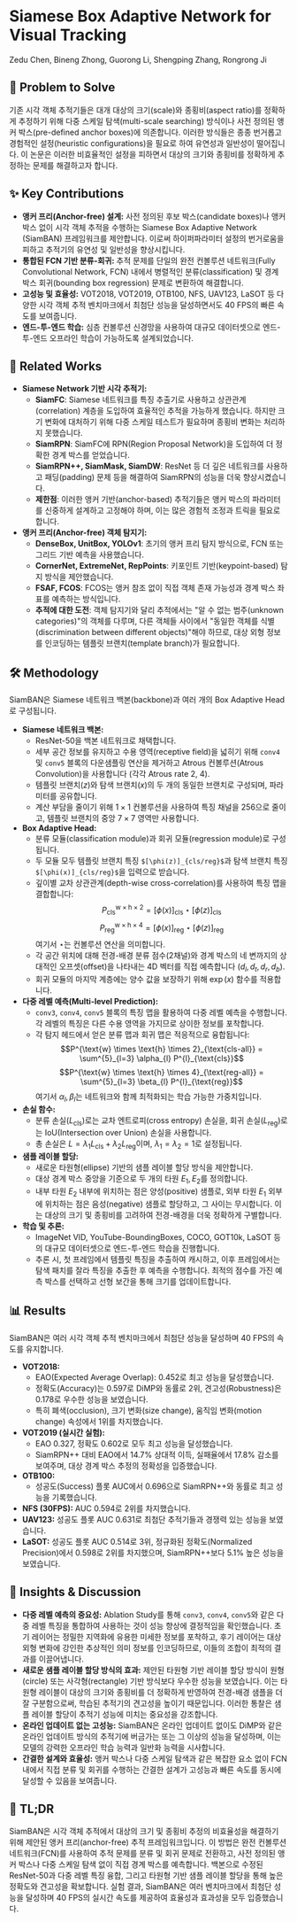 # Siamese Box Adaptive Network for Visual Tracking
Zedu Chen, Bineng Zhong, Guorong Li, Shengping Zhang, Rongrong Ji

## 🧩 Problem to Solve
기존 시각 객체 추적기들은 대개 대상의 크기(scale)와 종횡비(aspect ratio)를 정확하게 추정하기 위해 다중 스케일 탐색(multi-scale searching) 방식이나 사전 정의된 앵커 박스(pre-defined anchor boxes)에 의존합니다. 이러한 방식들은 종종 번거롭고 경험적인 설정(heuristic configurations)을 필요로 하여 유연성과 일반성이 떨어집니다. 이 논문은 이러한 비효율적인 설정을 피하면서 대상의 크기와 종횡비를 정확하게 추정하는 문제를 해결하고자 합니다.

## ✨ Key Contributions
*   **앵커 프리(Anchor-free) 설계:** 사전 정의된 후보 박스(candidate boxes)나 앵커 박스 없이 시각 객체 추적을 수행하는 Siamese Box Adaptive Network (SiamBAN) 프레임워크를 제안합니다. 이로써 하이퍼파라미터 설정의 번거로움을 피하고 추적기의 유연성 및 일반성을 향상시킵니다.
*   **통합된 FCN 기반 분류-회귀:** 추적 문제를 단일의 완전 컨볼루션 네트워크(Fully Convolutional Network, FCN) 내에서 병렬적인 분류(classification) 및 경계 박스 회귀(bounding box regression) 문제로 변환하여 해결합니다.
*   **고성능 및 효율성:** VOT2018, VOT2019, OTB100, NFS, UAV123, LaSOT 등 다양한 시각 객체 추적 벤치마크에서 최첨단 성능을 달성하면서도 40 FPS의 빠른 속도를 보여줍니다.
*   **엔드-투-엔드 학습:** 심층 컨볼루션 신경망을 사용하여 대규모 데이터셋으로 엔드-투-엔드 오프라인 학습이 가능하도록 설계되었습니다.

## 📎 Related Works
*   **Siamese Network 기반 시각 추적기:**
    *   **SiamFC**: Siamese 네트워크를 특징 추출기로 사용하고 상관관계(correlation) 계층을 도입하여 효율적인 추적을 가능하게 했습니다. 하지만 크기 변화에 대처하기 위해 다중 스케일 테스트가 필요하며 종횡비 변화는 처리하지 못했습니다.
    *   **SiamRPN**: SiamFC에 RPN(Region Proposal Network)을 도입하여 더 정확한 경계 박스를 얻었습니다.
    *   **SiamRPN++, SiamMask, SiamDW**: ResNet 등 더 깊은 네트워크를 사용하고 패딩(padding) 문제 등을 해결하여 SiamRPN의 성능을 더욱 향상시켰습니다.
    *   **제한점**: 이러한 앵커 기반(anchor-based) 추적기들은 앵커 박스의 파라미터를 신중하게 설계하고 고정해야 하며, 이는 많은 경험적 조정과 트릭을 필요로 합니다.
*   **앵커 프리(Anchor-free) 객체 탐지기:**
    *   **DenseBox, UnitBox, YOLOv1**: 초기의 앵커 프리 탐지 방식으로, FCN 또는 그리드 기반 예측을 사용했습니다.
    *   **CornerNet, ExtremeNet, RepPoints**: 키포인트 기반(keypoint-based) 탐지 방식을 제안했습니다.
    *   **FSAF, FCOS**: FCOS는 앵커 참조 없이 직접 객체 존재 가능성과 경계 박스 좌표를 예측하는 방식입니다.
    *   **추적에 대한 도전**: 객체 탐지기와 달리 추적에서는 "알 수 없는 범주(unknown categories)"의 객체를 다루며, 다른 객체들 사이에서 "동일한 객체를 식별(discrimination between different objects)"해야 하므로, 대상 외형 정보를 인코딩하는 템플릿 브랜치(template branch)가 필요합니다.

## 🛠️ Methodology
SiamBAN은 Siamese 네트워크 백본(backbone)과 여러 개의 Box Adaptive Head로 구성됩니다.

*   **Siamese 네트워크 백본:**
    *   ResNet-50을 백본 네트워크로 채택합니다.
    *   세부 공간 정보를 유지하고 수용 영역(receptive field)을 넓히기 위해 `conv4` 및 `conv5` 블록의 다운샘플링 연산을 제거하고 Atrous 컨볼루션(Atrous Convolution)을 사용합니다 (각각 Atrous rate 2, 4).
    *   템플릿 브랜치($z$)와 탐색 브랜치($x$)의 두 개의 동일한 브랜치로 구성되며, 파라미터를 공유합니다.
    *   계산 부담을 줄이기 위해 $1 \times 1$ 컨볼루션을 사용하여 특징 채널을 256으로 줄이고, 템플릿 브랜치의 중앙 $7 \times 7$ 영역만 사용합니다.
*   **Box Adaptive Head:**
    *   분류 모듈(classification module)과 회귀 모듈(regression module)로 구성됩니다.
    *   두 모듈 모두 템플릿 브랜치 특징 `$[\phi(z)]_{cls/reg}$`과 탐색 브랜치 특징 `$[\phi(x)]_{cls/reg}$`을 입력으로 받습니다.
    *   깊이별 교차 상관관계(depth-wise cross-correlation)를 사용하여 특징 맵을 결합합니다:
        $$P^{\text{w} \times \text{h} \times 2}_{\text{cls}} = [\phi(x)]_{\text{cls}} \star [\phi(z)]_{\text{cls}}$$
        $$P^{\text{w} \times \text{h} \times 4}_{\text{reg}} = [\phi(x)]_{\text{reg}} \star [\phi(z)]_{\text{reg}}$$
        여기서 $\star$는 컨볼루션 연산을 의미합니다.
    *   각 공간 위치에 대해 전경-배경 분류 점수(2채널)와 경계 박스의 네 변까지의 상대적인 오프셋(offset)을 나타내는 4D 벡터를 직접 예측합니다 ($d_l, d_t, d_r, d_b$).
    *   회귀 모듈의 마지막 계층에는 양수 값을 보장하기 위해 $\exp(x)$ 함수를 적용합니다.
*   **다중 레벨 예측(Multi-level Prediction):**
    *   `conv3`, `conv4`, `conv5` 블록의 특징 맵을 활용하여 다중 레벨 예측을 수행합니다. 각 레벨의 특징은 다른 수용 영역을 가지므로 상이한 정보를 포착합니다.
    *   각 탐지 헤드에서 얻은 분류 맵과 회귀 맵은 적응적으로 융합됩니다:
        $$P^{\text{w} \times \text{h} \times 2}_{\text{cls-all}} = \sum^{5}_{l=3} \alpha_{l} P^{l}_{\text{cls}}$$
        $$P^{\text{w} \times \text{h} \times 4}_{\text{reg-all}} = \sum^{5}_{l=3} \beta_{l} P^{l}_{\text{reg}}$$
        여기서 $\alpha_l, \beta_l$는 네트워크와 함께 최적화되는 학습 가능한 가중치입니다.
*   **손실 함수:**
    *   분류 손실($L_{\text{cls}}$)로는 교차 엔트로피(cross entropy) 손실을, 회귀 손실($L_{\text{reg}}$)로는 IoU(Intersection over Union) 손실을 사용합니다.
    *   총 손실은 $L=\lambda_1 L_{\text{cls}} + \lambda_2 L_{\text{reg}}$이며, $\lambda_1 = \lambda_2 = 1$로 설정됩니다.
*   **샘플 레이블 할당:**
    *   새로운 타원형(ellipse) 기반의 샘플 레이블 할당 방식을 제안합니다.
    *   대상 경계 박스 중앙을 기준으로 두 개의 타원 $E_1, E_2$를 정의합니다.
    *   내부 타원 $E_2$ 내부에 위치하는 점은 양성(positive) 샘플로, 외부 타원 $E_1$ 외부에 위치하는 점은 음성(negative) 샘플로 할당하고, 그 사이는 무시합니다. 이는 대상의 크기 및 종횡비를 고려하여 전경-배경을 더욱 정확하게 구별합니다.
*   **학습 및 추론:**
    *   ImageNet VID, YouTube-BoundingBoxes, COCO, GOT10k, LaSOT 등의 대규모 데이터셋으로 엔드-투-엔드 학습을 진행합니다.
    *   추론 시, 첫 프레임에서 템플릿 특징을 추출하여 캐시하고, 이후 프레임에서는 탐색 패치를 잘라 특징을 추출한 후 예측을 수행합니다. 최적의 점수를 가진 예측 박스를 선택하고 선형 보간을 통해 크기를 업데이트합니다.

## 📊 Results
SiamBAN은 여러 시각 객체 추적 벤치마크에서 최첨단 성능을 달성하며 40 FPS의 속도를 유지합니다.

*   **VOT2018:**
    *   EAO(Expected Average Overlap): 0.452로 최고 성능을 달성했습니다.
    *   정확도(Accuracy)는 0.597로 DiMP와 동률로 2위, 견고성(Robustness)은 0.178로 우수한 성능을 보였습니다.
    *   특히 폐색(occlusion), 크기 변화(size change), 움직임 변화(motion change) 속성에서 1위를 차지했습니다.
*   **VOT2019 (실시간 실험):**
    *   EAO 0.327, 정확도 0.602로 모두 최고 성능을 달성했습니다.
    *   SiamRPN++ 대비 EAO에서 14.7% 상대적 이득, 실패율에서 17.8% 감소를 보여주며, 대상 경계 박스 추정의 정확성을 입증했습니다.
*   **OTB100:**
    *   성공도(Success) 플롯 AUC에서 0.696으로 SiamRPN++와 동률로 최고 성능을 기록했습니다.
*   **NFS (30FPS):** AUC 0.594로 2위를 차지했습니다.
*   **UAV123:** 성공도 플롯 AUC 0.631로 최첨단 추적기들과 경쟁력 있는 성능을 보였습니다.
*   **LaSOT:** 성공도 플롯 AUC 0.514로 3위, 정규화된 정확도(Normalized Precision)에서 0.598로 2위를 차지했으며, SiamRPN++보다 5.1% 높은 성능을 보였습니다.

## 🧠 Insights & Discussion
*   **다중 레벨 예측의 중요성:** Ablation Study를 통해 `conv3`, `conv4`, `conv5`와 같은 다중 레벨 특징을 통합하여 사용하는 것이 성능 향상에 결정적임을 확인했습니다. 초기 레이어는 정밀한 지역화에 유용한 미세한 정보를 포착하고, 후기 레이어는 대상 외형 변화에 강인한 추상적인 의미 정보를 인코딩하므로, 이들의 조합이 최적의 결과를 이끌어냅니다.
*   **새로운 샘플 레이블 할당 방식의 효과:** 제안된 타원형 기반 레이블 할당 방식이 원형(circle) 또는 사각형(rectangle) 기반 방식보다 우수한 성능을 보였습니다. 이는 타원형 레이블이 대상의 크기와 종횡비를 더 정확하게 반영하여 전경-배경 샘플을 더 잘 구분함으로써, 학습된 추적기의 견고성을 높이기 때문입니다. 이러한 통찰은 샘플 레이블 할당이 추적기 성능에 미치는 중요성을 강조합니다.
*   **온라인 업데이트 없는 고성능:** SiamBAN은 온라인 업데이트 없이도 DiMP와 같은 온라인 업데이트 방식의 추적기에 버금가는 또는 그 이상의 성능을 달성하며, 이는 모델의 강력한 오프라인 학습 능력과 일반화 능력을 시사합니다.
*   **간결한 설계와 효율성:** 앵커 박스나 다중 스케일 탐색과 같은 복잡한 요소 없이 FCN 내에서 직접 분류 및 회귀를 수행하는 간결한 설계가 고성능과 빠른 속도를 동시에 달성할 수 있음을 보여줍니다.

## 📌 TL;DR
SiamBAN은 시각 객체 추적에서 대상의 크기 및 종횡비 추정의 비효율성을 해결하기 위해 제안된 앵커 프리(anchor-free) 추적 프레임워크입니다. 이 방법은 완전 컨볼루션 네트워크(FCN)를 사용하여 추적 문제를 분류 및 회귀 문제로 전환하고, 사전 정의된 앵커 박스나 다중 스케일 탐색 없이 직접 경계 박스를 예측합니다. 백본으로 수정된 ResNet-50과 다중 레벨 특징 융합, 그리고 타원형 기반 샘플 레이블 할당을 통해 높은 정확도와 견고성을 확보합니다. 실험 결과, SiamBAN은 여러 벤치마크에서 최첨단 성능을 달성하며 40 FPS의 실시간 속도를 제공하여 효율성과 효과성을 모두 입증했습니다.